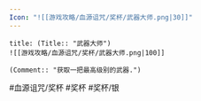 ```yaml
---
Icon: "![[游戏攻略/血源诅咒/奖杯/武器大师.png|30]]"
---
```

```ad-common-silver-trophy
title: (Title:: "武器大师")
![[游戏攻略/血源诅咒/奖杯/武器大师.png|100]]

(Comment:: "获取一把最高级别的武器.")
```

#血源诅咒/奖杯 #奖杯 #奖杯/银
